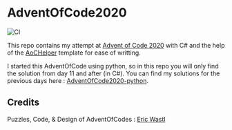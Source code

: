# AdventOfCode2020

![CI](https://github.com/Eyap53/AdventOfCode2020/workflows/CI/badge.svg)


This repo contains my attempt at [Advent of Code 2020](https://adventofcode.com/2020) with C# and the help of the [AoCHelper](https://github.com/eduherminio/AoCHelper) template for ease of writting.

I started this AdventOfCode using python, so in this repo you will only find the solution from day 11 and after (in C#). You can find my solutions for the previous days here : [AdventOfCode2020-python](https://github.com/Eyap53/AdventOfCode2020-python).

## Credits

Puzzles, Code, & Design of AdventOfCodes : [Eric Wastl](https://twitter.com/ericwastl)
